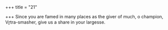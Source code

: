 +++
title = "21"

+++
Since you are famed in many places as the giver of much, o champion,  Vr̥tra-smasher,
give us a share in your largesse.